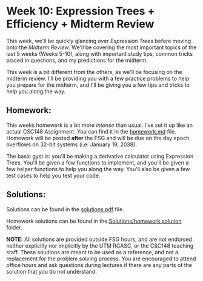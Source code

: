 # Week 10: Expression Trees + Efficiency + Midterm Review

This week, we'll be quickly glancing over *Expression Trees* before moving onto the *Midterm Review*. We'll be covering the most important topics of the last 5 weeks (Weeks 5-10), along with important study tips, common tricks placed in questions, and my predictions for the midterm.

This week is a bit different from the others, as we'll be focusing on the midterm review. I'll be providing you with a few practice problems to help you prepare for the midterm, and I'll be giving you a few tips and tricks to help you along the way.

## Homework:

This weeks homework is a bit more *intense* than usual. I've set it up like an actual CSC148 Assignment. You can find it in the [homework.md](Homework/readme.md) file. Homework will be posted **after** the FSG and will be due on the day epoch overflows on 32-bit systems (i.e: January 19, 2038).

The basic gyst is: you'll be making a derivative calculator using Expression Trees. You'll be given a few functions to implement, and you'll be given a few helper functions to help you along the way. You'll also be given a few test cases to help you test your code.

## Solutions:
Solutions can be found in the [solutions.pdf](Solutions/solutions.pdf) file.

Homework solutions can be found in the [Solutions/homework solution](Solutions/homework%20solution/) folder.

**NOTE:** All solutions are provided outside FSG hours, and are not endorsed neither explicitly nor implicitly by the UTM RGASC, or the CSC148 teaching staff. These solutions are meant to be used as a reference, and not a replacement for the problem solving process. You are encouraged to attend office hours and ask questions during lectures if there are any parts of the solution that you do not understand.